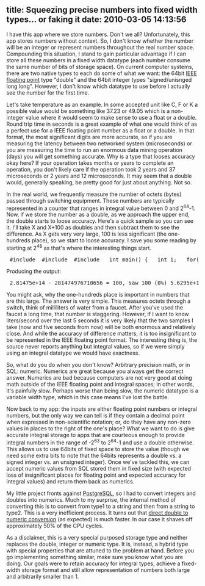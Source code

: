 title: Squeezing precise numbers into fixed width types... or faking it
date: 2010-03-05 14:13:56
---

<p>I have this app where we store numbers.  Don't we all?  Unfortunately, this app stores numbers without context.  So, I don't know whether the number will be an integer or represent numbers throughout the real number space.  Compounding this situation, I stand to gain particular advantage if I can store all these numbers in a fixed width datatype (each number consume the same number of bits of storage space).  On current computer systems, there are two native types to each do some of what we want: the 64bit <a href="http://en.wikipedia.org/wiki/IEEE_754-2008">IEEE floating point</a> type "double" and the 64bit integer types "signed/unisnged long long".  However, I don't know which datatype to use before I actually see the number for the first time.</p>  <p>Let's take temperature as an example.  In some accepted unit like C, F or K a possible value would be something like 37.23 or 49.05 which is a non-integer value where it would seem to make sense to use a float or a double.  Round trip time in seconds is a great example of what one would think of as a perfect use for a IEEE floating point number as a float or a double.  In that format, the most significant digits are more accurate, so if you are measuring the latency between two networked system (microseconds) or you are measuring the time to run an enormous data mining operation (days) you will get something accurate.  Why is a type that looses accuracy okay here?  If your operation takes months or years to complete an operation, you don't likely care if the operation took 2 years and 37 microseconds or 2 years and 12 microseconds.  It may seem that a double would, generally speaking, be pretty good for just about anything.  Not so.</p>  <p>In the real world, we frequently measure the number of octets (bytes) passed through switching equipment.  These numbers are typically represented in a counter that ranges in integral value between 0 and 2<sup>64</sup>-1.  Now, if we store the number as a double, as we approach the upper end, the double starts to loose accuracy.  Here's a quick sample so you can see it.  I'll take X and X+100 as doubles and then subtract them to see the difference.  As X gets very very large, 100 is less significant (the one-hundreds place), so we start to loose accuracy.  I save you some reading by starting at 2<sup>48</sup> as that's where the interesting things start.</p>  <pre> #include <stdio.h> #include <stdint.h> #include <math.h>  int main() {   int i;   for(i=48;i<63;i++) {     uint64_t i1 = 1;     double d1;     i1 <<= i;     d1 = (double)(i1 + 100);     printf("%g - %llu = 100, saw %llu (%g%%)\ ",            d1, i1, (uint64_t)d1 - i1,            fabs((double)((uint64_t)d1 - i1)-100.0));   } } </pre>  <p>Producing the output:</p>  <pre> 2.81475e+14 - 281474976710656 = 100, saw 100 (0%) 5.6295e+14 - 562949953421312 = 100, saw 100 (0%) 1.1259e+15 - 1125899906842624 = 100, saw 100 (0%) 2.2518e+15 - 2251799813685248 = 100, saw 100 (0%) 4.5036e+15 - 4503599627370496 = 100, saw 100 (0%) 9.0072e+15 - 9007199254740992 = 100, saw 100 (0%) 1.80144e+16 - 18014398509481984 = 100, saw 100 (0%) 3.60288e+16 - 36028797018963968 = 100, saw 96 (4%) 7.20576e+16 - 72057594037927936 = 100, saw 96 (4%) 1.44115e+17 - 144115188075855872 = 100, saw 96 (4%) 2.8823e+17 - 288230376151711744 = 100, saw 128 (28%) 5.76461e+17 - 576460752303423488 = 100, saw 128 (28%) 1.15292e+18 - 1152921504606846976 = 100, saw 0 (100%) 2.30584e+18 - 2305843009213693952 = 100, saw 0 (100%) 4.61169e+18 - 4611686018427387904 = 100, saw 0 (100%) </pre>  <p>You might ask, why the one-hundreds place is important in numbers that are this large.  The answer is very simple.  This measures octets through a switch, think of milliliters of water from a faucet.  After you've used the faucet a long time, that number is staggering.  However, if I want to know liters/second over the last 5 seconds it is very likely that the two samples I take (now and five seconds from now) will be both enormous and relatively close.  And while the accuracy of difference matters, it is too insignificant to be represented in the IEEE floating point format.  The interesting thing is, the source never reports anything but integral values, so if we were simply using an integral datatype we would have exactness.</p>  <p>So, what do you do when you don't know?  Arbitrary precision math, or in SQL: numeric.  Numerics are great because you always get the correct answer.  Numerics are bad because computers are not very good at doing math outside of the IEEE floating point and integral spaces; in other words, it's painfully slow.  Perhaps worse than being slow, the numeric datatype is a variable width type, which in this case means I've lost the battle.</p>  <p>Now back to my app: the inputs are either floating point numbers or integral numbers, but the only way we can tell is if they contain a decimal point when expressed in non-scientific notation; or, do they have any non-zero values in places to the right of the one's place?  What we want to do is give accurate integral storage to apps that are courteous enough to provide integral numbers in the range of -2<sup>63</sup> to 2<sup>64</sup>-1 and use a double otherwise.  This allows us to use 64bits of fixed space to store the value (though we need some extra bits to note that the 64bits represents a double vs. a signed integer vs. an unsigned integer).  Once we've tackled this, we can accept numeric values from SQL stored them in fixed size (with expected loss of insignificant places for floating point and expected accuracy for integral values) and return them back as numerics.</p>  <p>My little project fronts against <a href="http://postgresql.org">PostgreSQL</a>, so I had to convert integers and doubles into numerics.  Much to my surprise, the internal method of converting this is to convert from type1 to a string and then from a string to type2.  This is a very inefficient process.  It turns out that <a href="https://labs.omniti.com/pgsoltools/trunk/contrib/scratch/pg_type_to_numeric.c">direct double to numeric conversion</a> (as expected) is much faster.  In our case it shaves off approximately 50% of the CPU cycles.</p>  <p>As a disclaimer, this is a very special purposed storage type and neither replaces the double, integer or numeric type.  It is, instead, a hybrid type with special properties that are attuned to the problem at hand.  Before you go implementing something similar, make sure you know what you are doing.  Our goals were to retain accuracy for integral types, achieve a fixed-width storage format and still allow representation of numbers both large and arbitrarily smaller than 1.</p>
